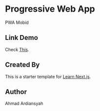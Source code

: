 # Progressive Web App

PWA Mobid

## Link Demo

Check [This](http://riset.carsworld.co.id:8092/).

## Created By

This is a starter template for [Learn Next.js](https://nextjs.org/learn).

## Author

Ahmad Ardiansyah
